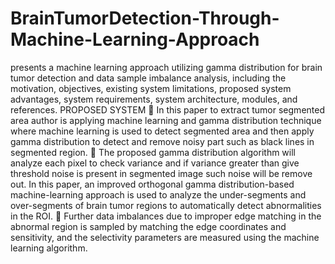 # BrainTumorDetection-Through-Machine-Learning-Approach
presents a machine learning approach utilizing gamma distribution for brain tumor detection and data sample imbalance analysis, including the motivation, objectives, existing system limitations, proposed system advantages, system requirements, system architecture, modules, and references.
PROPOSED SYSTEM

In this paper to extract tumor segmented area author is applying machine learning and gamma distribution technique where machine learning is used to detect segmented area and then apply gamma distribution to detect and remove noisy part such as black lines in segmented region.

The proposed gamma distribution algorithm will analyze each pixel to check variance and if variance greater than give threshold noise is present in segmented image such noise will be remove out. In this paper, an improved orthogonal gamma distribution-based machine-learning approach is used to analyze the under-segments and over-segments of brain tumor regions to automatically detect abnormalities in the ROI.

Further data imbalances due to improper edge matching in the abnormal region is sampled by matching the edge coordinates and sensitivity, and the selectivity parameters are measured using the machine learning algorithm.
